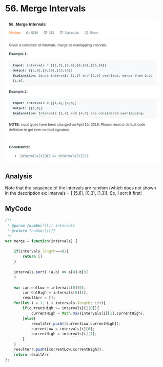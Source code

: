 # 56. Merge Intervals

![](.gitbook/assets/image%20%2861%29.png)

## Analysis

Note that the sequence of the intervals are random \(which does not shown in the description ex: intervals = \[ \[5,6\], \[0,3\], \[1,3\]\]. So, I sort it first!

## MyCode

```javascript
/**
 * @param {number[][]} intervals
 * @return {number[][]}
 */
var merge = function(intervals) {
    
    if(intervals.length===0){
        return []
    }
    
    intervals.sort( (a,b) => a[0]-b[0] 
    )
    
    var currentLow = intervals[0][0],
        currentHigh = intervals[0][1],
        resultArr = [];
    for(let i = 1; i < intervals.length; i++){
        if(currentHigh >= intervals[i][0]){
            currentHigh = Math.max(intervals[i][1],currentHigh);
        }else{
            resultArr.push([currentLow,currentHigh]);
            currentLow = intervals[i][0];
            currentHigh = intervals[i][1];
        }
    }
    resultArr.push([currentLow,currentHigh]);
    return resultArr
};
```




